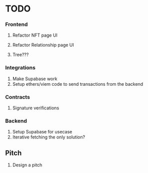 # TODO

### Frontend

1. Refactor NFT page UI
2. Refactor Relationship page UI

3. Tree???

### Integrations

1. Make Supabase work
2. Setup ethers/viem code to send transactions from the backend

### Contracts

1. Signature verifications

### Backend

1. Setup Supabase for usecase
2. Iterative fetching the only solution?

## Pitch

1. Design a pitch
